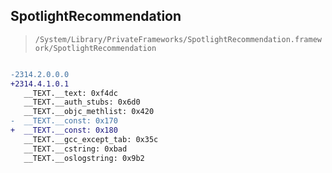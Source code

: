 ## SpotlightRecommendation

> `/System/Library/PrivateFrameworks/SpotlightRecommendation.framework/SpotlightRecommendation`

```diff

-2314.2.0.0.0
+2314.4.1.0.1
   __TEXT.__text: 0xf4dc
   __TEXT.__auth_stubs: 0x6d0
   __TEXT.__objc_methlist: 0x420
-  __TEXT.__const: 0x170
+  __TEXT.__const: 0x180
   __TEXT.__gcc_except_tab: 0x35c
   __TEXT.__cstring: 0xbad
   __TEXT.__oslogstring: 0x9b2

```
